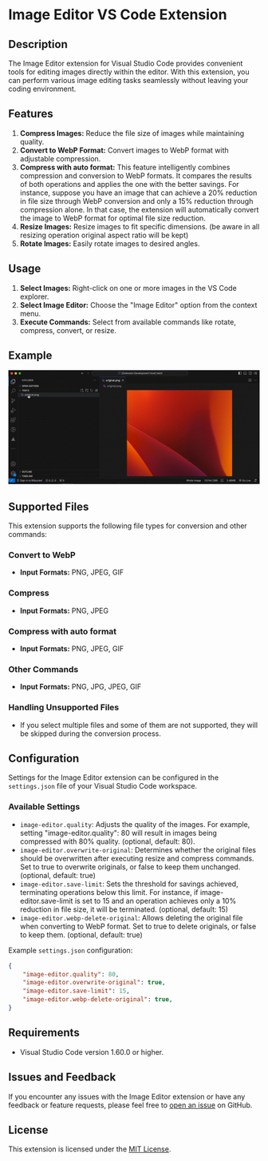 # Image Editor VS Code Extension

## Description

The Image Editor extension for Visual Studio Code provides convenient tools for editing images directly within the editor. With this extension, you can perform various image editing tasks seamlessly without leaving your coding environment.

## Features

1. **Compress Images:** Reduce the file size of images while maintaining quality.
2. **Convert to WebP Format:** Convert images to WebP format with adjustable compression.
3. **Compress with auto format:** This feature intelligently combines compression and conversion to WebP formats. It compares the results of both operations and applies the one with the better savings. For instance, suppose you have an image that can achieve a 20% reduction in file size through WebP conversion and only a 15% reduction through compression alone. In that case, the extension will automatically convert the image to WebP format for optimal file size reduction.
4. **Resize Images:** Resize images to fit specific dimensions. (be aware in all resizing operation original aspect ratio will be kept)
5. **Rotate Images:** Easily rotate images to desired angles.

## Usage

1. **Select Images:** Right-click on one or more images in the VS Code explorer.
2. **Select Image Editor:** Choose the "Image Editor" option from the context menu.
3. **Execute Commands:** Select from available commands like rotate, compress, convert, or resize.

## Example

![feature X](https://github.com/lemehovskiy/vs-code-image-editor/blob/main/images/demo.gif?raw=true)

## Supported Files

This extension supports the following file types for conversion and other commands:

### Convert to WebP

- **Input Formats:** PNG, JPEG, GIF

### Compress

- **Input Formats:** PNG, JPEG

### Compress with auto format

- **Input Formats:** PNG, JPEG, GIF

### Other Commands

- **Input Formats:** PNG, JPG, JPEG, GIF

### Handling Unsupported Files

- If you select multiple files and some of them are not supported, they will be skipped during the conversion process.

## Configuration

Settings for the Image Editor extension can be configured in the `settings.json` file of your Visual Studio Code workspace.

### Available Settings

- `image-editor.quality`: Adjusts the quality of the images. For example, setting "image-editor.quality": 80 will result in images being compressed with 80% quality. (optional, default: 80).
- `image-editor.overwrite-original`: Determines whether the original files should be overwritten after executing resize and compress commands. Set to true to overwrite originals, or false to keep them unchanged. (optional, default: true)
- `image-editor.save-limit`: Sets the threshold for savings achieved, terminating operations below this limit. For instance, if image-editor.save-limit is set to 15 and an operation achieves only a 10% reduction in file size, it will be terminated. (optional, default: 15)
- `image-editor.webp-delete-original`: Allows deleting the original file when converting to WebP format. Set to true to delete originals, or false to keep them. (optional, default: true)

Example `settings.json` configuration:

```json
{
    "image-editor.quality": 80,
    "image-editor.overwrite-original": true,
    "image-editor.save-limit": 15,
    "image-editor.webp-delete-original": true,
}
```

## Requirements

- Visual Studio Code version 1.60.0 or higher.

## Issues and Feedback

If you encounter any issues with the Image Editor extension or have any feedback or feature requests, please feel free to [open an issue](https://github.com/lemehovskiy/vs-code-image-editor/issues) on GitHub.

## License

This extension is licensed under the [MIT License](LICENSE).

